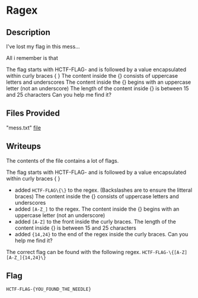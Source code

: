 # Ragex

## Description
I've lost my flag in this mess...

All i remember is that

The flag starts with HCTF-FLAG- and is followed by a value encapsulated within curly braces { }
The content inside the {} consists of uppercase letters and underscores
The content inside the {} begins with an uppercase letter (not an underscore)
The length of the content inside {} is between 15 and 25 characters
Can you help me find it?

## Files Provided
"mess.txt" [file](./Ragex/mess.txt)

## Writeups
The contents of the file contains a lot of flags.

The flag starts with HCTF-FLAG- and is followed by a value encapsulated within curly braces { }
- added `HCTF-FLAG\{\}` to the regex. (Backslashes are to ensure the litteral braces)
The content inside the {} consists of uppercase letters and underscores
- added `[A-Z_]` to the regex.
The content inside the {} begins with an uppercase letter (not an underscore)
- added `[A-Z]` to the front inside the curly braces.
The length of the content inside {} is between 15 and 25 characters
- added `{14,24}` to the end of the regex inside the curly braces.
Can you help me find it?


The correct flag can be found with the following regex.
`HCTF-FLAG-\{[A-Z][A-Z_]{14,24}\}`

## Flag
```
HCTF-FLAG-{YOU_FOUND_THE_NEEDLE}
```